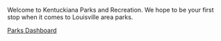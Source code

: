 Welcome to Kentuckiana Parks and Recreation. 
We hope to be your first stop when it comes to Louisville area parks.

<a href="https://public.tableau.com/app/profile/seth.thomas5548/viz/kentuckianaparksandrec/Dashboard1">Parks Dashboard</a>
